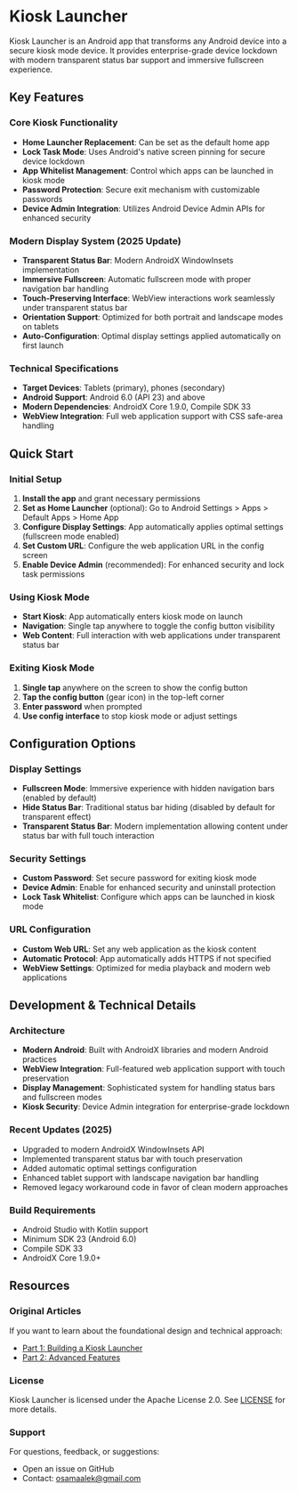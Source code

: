 # Kiosk Launcher

Kiosk Launcher is an Android app that transforms any Android device into a secure kiosk mode device. It provides enterprise-grade device lockdown with modern transparent status bar support and immersive fullscreen experience.

## Key Features

### Core Kiosk Functionality
- **Home Launcher Replacement**: Can be set as the default home app
- **Lock Task Mode**: Uses Android's native screen pinning for secure device lockdown
- **App Whitelist Management**: Control which apps can be launched in kiosk mode
- **Password Protection**: Secure exit mechanism with customizable passwords
- **Device Admin Integration**: Utilizes Android Device Admin APIs for enhanced security

### Modern Display System (2025 Update)
- **Transparent Status Bar**: Modern AndroidX WindowInsets implementation
- **Immersive Fullscreen**: Automatic fullscreen mode with proper navigation bar handling
- **Touch-Preserving Interface**: WebView interactions work seamlessly under transparent status bar
- **Orientation Support**: Optimized for both portrait and landscape modes on tablets
- **Auto-Configuration**: Optimal display settings applied automatically on first launch

### Technical Specifications
- **Target Devices**: Tablets (primary), phones (secondary)
- **Android Support**: Android 6.0 (API 23) and above
- **Modern Dependencies**: AndroidX Core 1.9.0, Compile SDK 33
- **WebView Integration**: Full web application support with CSS safe-area handling

## Quick Start

### Initial Setup
1. **Install the app** and grant necessary permissions
2. **Set as Home Launcher** (optional): Go to Android Settings > Apps > Default Apps > Home App
3. **Configure Display Settings**: App automatically applies optimal settings (fullscreen mode enabled)
4. **Set Custom URL**: Configure the web application URL in the config screen
5. **Enable Device Admin** (recommended): For enhanced security and lock task permissions

### Using Kiosk Mode
- **Start Kiosk**: App automatically enters kiosk mode on launch
- **Navigation**: Single tap anywhere to toggle the config button visibility
- **Web Content**: Full interaction with web applications under transparent status bar

### Exiting Kiosk Mode
1. **Single tap** anywhere on the screen to show the config button
2. **Tap the config button** (gear icon) in the top-left corner
3. **Enter password** when prompted
4. **Use config interface** to stop kiosk mode or adjust settings

## Configuration Options

### Display Settings
- **Fullscreen Mode**: Immersive experience with hidden navigation bars (enabled by default)
- **Hide Status Bar**: Traditional status bar hiding (disabled by default for transparent effect)
- **Transparent Status Bar**: Modern implementation allowing content under status bar with full touch interaction

### Security Settings
- **Custom Password**: Set secure password for exiting kiosk mode
- **Device Admin**: Enable for enhanced security and uninstall protection
- **Lock Task Whitelist**: Configure which apps can be launched in kiosk mode

### URL Configuration
- **Custom Web URL**: Set any web application as the kiosk content
- **Automatic Protocol**: App automatically adds HTTPS if not specified
- **WebView Settings**: Optimized for media playback and modern web applications

## Development & Technical Details

### Architecture
- **Modern Android**: Built with AndroidX libraries and modern Android practices
- **WebView Integration**: Full-featured web application support with touch preservation
- **Display Management**: Sophisticated system for handling status bars and fullscreen modes
- **Kiosk Security**: Device Admin integration for enterprise-grade lockdown

### Recent Updates (2025)
- Upgraded to modern AndroidX WindowInsets API
- Implemented transparent status bar with touch preservation
- Added automatic optimal settings configuration
- Enhanced tablet support with landscape navigation bar handling
- Removed legacy workaround code in favor of clean modern approaches

### Build Requirements
- Android Studio with Kotlin support
- Minimum SDK 23 (Android 6.0)
- Compile SDK 33
- AndroidX Core 1.9.0+

## Resources

### Original Articles
If you want to learn about the foundational design and technical approach:
- [Part 1: Building a Kiosk Launcher](https://medium.com/@osamaalek/how-to-build-a-kiosk-launcher-for-android-part-1-beb54476da56)
- [Part 2: Advanced Features](https://medium.com/@osamaalek/how-to-build-a-kiosk-launcher-for-android-part-2-9a529f503c11)

### License
Kiosk Launcher is licensed under the Apache License 2.0. See [LICENSE](https://github.com/osamaalek/Kiosk-Launcher/blob/master/LICENSE) for more details.

### Support
For questions, feedback, or suggestions:
- Open an issue on GitHub
- Contact: osamaalek@gmail.com
